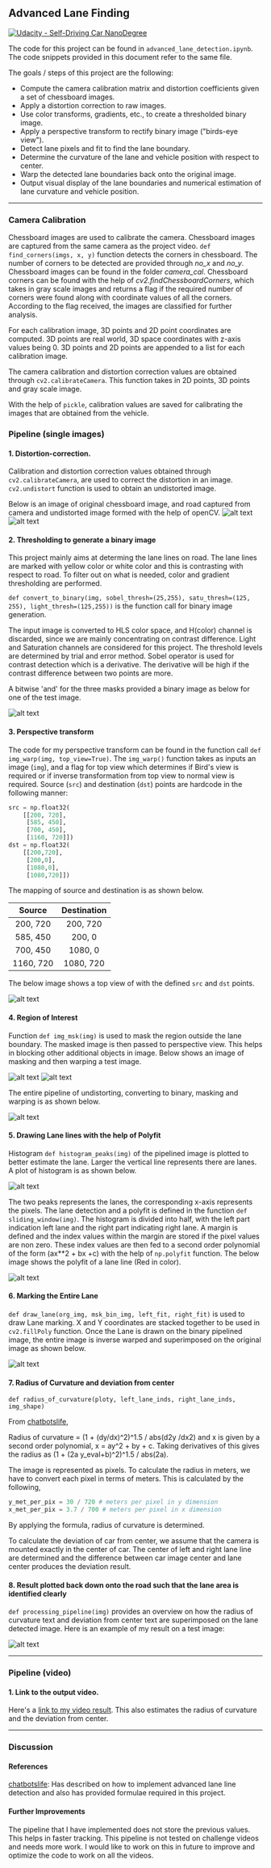 ## Advanced Lane Finding
[![Udacity - Self-Driving Car NanoDegree](https://s3.amazonaws.com/udacity-sdc/github/shield-carnd.svg)](http://www.udacity.com/drive)


The code for this project can be found in `advanced_lane_detection.ipynb`. The code snippets provided in this document refer to the same file.

The goals / steps of this project are the following:

* Compute the camera calibration matrix and distortion coefficients given a set of chessboard images.
* Apply a distortion correction to raw images.
* Use color transforms, gradients, etc., to create a thresholded binary image.
* Apply a perspective transform to rectify binary image ("birds-eye view").
* Detect lane pixels and fit to find the lane boundary.
* Determine the curvature of the lane and vehicle position with respect to center.
* Warp the detected lane boundaries back onto the original image.
* Output visual display of the lane boundaries and numerical estimation of lane curvature and vehicle position.

[//]: # (Image References)

[image1]: ./output_images/chessboard.png "Chessboard Transformation"
[image2]: ./output_images/road.png "Road Transformed"
[image3]: ./output_images/thresholded_image.png "Binary Example"
[image4]: ./output_images/warped_image.png "Warp Example"
[image5]: ./output_images/masked_image.png "Mask Example"
[image6]: ./output_images/mask_warp_image.png "Warp after Mask Example"
[image7]: ./output_images/pipeline.png "Warp after Mask Example"
[image8]: ./output_images/histogram.png "Histogram Example"
[image9]: ./output_images/polyfit.png "Histogram Example"
[image10]: ./output_images/lane_image.png "Lane Image Example"
[image11]: ./output_images/lane_radius_deviation_image.png "Lane with radius and deviation value superimposed Image Example"

---
### Camera Calibration

Chessboard images are used to calibrate the camera. Chessboard images are captured from the same camera as the project video. `def find_corners(imgs, x, y)` function detects the corners in chessboard. The number of corners to be detected are provided through *no_x* and *no_y*. Chessboard images can be found in the folder *camera_cal*. Chessboard corners can be found with the help of *cv2.findChessboardCorners*, which takes in gray scale images and returns a flag if the required number of corners were found along with coordinate values of all the corners. According to the flag received, the images are classified for further analysis.

For each calibration image, 3D points and 2D point coordinates are computed. 3D points are real world, 3D space coordinates with z-axis values being 0. 3D points and 2D points are appended to a list for each calibration image.

The camera calibration and distortion correction values are obtained through `cv2.calibrateCamera`. This function takes in 2D points, 3D points and gray scale image.

With the help of `pickle`, calibration values are saved for calibrating the images that are obtained from the vehicle.

### Pipeline (single images)

#### 1. Distortion-correction.
Calibration and distortion correction values obtained through `cv2.calibrateCamera`, are used to correct the distortion in an image. `cv2.undistort` function is used to obtain an undistorted image.

Below is an image of original chessboard image, and road captured from camera and undistorted image formed with the help of openCV.
![alt text][image1]
![alt text][image2]

#### 2. Thresholding to generate a binary image
This project mainly aims at determing the lane lines on road. The lane lines are marked with yellow color or white color and this is contrasting with respect to road. To filter out on what is needed, color and gradient thresholding are performed.

`def convert_to_binary(img, sobel_thresh=(25,255), satu_thresh=(125, 255), light_thresh=(125,255))` is the function call for binary image generation.

The input image is converted to HLS color space, and H(color) channel is discarded, since we are mainly concentrating on contrast difference. Light and Saturation channels are considered for this project. The threshold levels are determined by trial and error method. Sobel operator is used for contrast detection which is a derivative. The derivative will be high if the contrast difference between two points are more.

A bitwise 'and' for the three masks provided a binary image as below for one of the test image.

![alt text][image3]

#### 3. Perspective transform
The code for my perspective transform can be found in the function call `def img_warp(img, top_view=True)`.  The `img_warp()` function takes as inputs an image (`img`), and a flag for top view which determines if Bird's view is required or if inverse transformation from top view to normal view is required. Source (`src`) and destination (`dst`) points are hardcode in the following manner:

```python
src = np.float32(
    [[200, 720],
     [585, 450],
     [700, 450],
     [1160, 720]])
dst = np.float32(
    [[200,720],
     [200,0],
     [1080,0],
     [1080,720]])
```

The mapping of source and destination is as shown below.

| Source        | Destination   |
|:-------------:|:-------------:|
| 200, 720      | 200, 720        |
| 585, 450      | 200, 0      |
| 700, 450     | 1080, 0      |
| 1160, 720      | 1080, 720        |

The below image shows a top view of with the defined `src` and `dst` points.

![alt text][image4]

#### 4. Region of Interest
Function `def img_msk(img)` is used to mask the region outside the lane boundary. The masked image is then passed to perspective view. This helps in blocking other additional objects in image. Below shows an image of masking and then warping a test image.

![alt text][image5]
![alt text][image6]

The entire pipeline of undistorting, converting to binary, masking and warping is as shown below.

![alt text][image7]

#### 5. Drawing Lane lines with the help of Polyfit

Histogram `def histogram_peaks(img)` of the pipelined image is plotted to better estimate the lane. Larger the vertical line represents there are lanes. A plot of histogram is as shown below.

![alt text][image8]

The two peaks represents the lanes, the corresponding x-axis represents the pixels. The lane detection and a polyfit is defined in the function `def sliding_window(img)`. The histogram is divided into half, with the left part indication left lane and the right part indicating right lane. A margin is defined and the index values within the margin are stored if the pixel values are non zero. These index values are then fed to a second order polynomial of the form (ax**2 + bx +c) with the help of `np.polyfit` function. The below image shows the polyfit of a lane line (Red in color).

![alt text][image9]

#### 6. Marking the Entire Lane
`def draw_lane(org_img, msk_bin_img, left_fit, right_fit)` is used to draw Lane marking. X and Y coordinates are stacked together to be used in `cv2.fillPoly` function. Once the Lane is drawn on the binary pipelined image, the entire image is inverse warped and superimposed on the original image as shown below.

![alt text][image10]

#### 7. Radius of Curvature and deviation from center
`def radius_of_curvature(ploty, left_lane_inds, right_lane_inds, img_shape)`

From [chatbotslife](https://chatbotslife.com/advanced-lane-line-project-7635ddca1960),

Radius of curvature =​​ (1 + (dy/dx)^2)^1.5 / abs(d2y /dx2) and x is given by a second order polynomial, x = ay^2 + by + c. Taking derivatives of this gives the radius as (1 + (2a y_eval+b)^2)^1.5 / abs(2a).

The image is represented as pixels. To calculate the radius in meters, we have to convert each pixel in terms of meters. This is calculated by the following,
```python
y_met_per_pix = 30 / 720 # meters per pixel in y dimension
x_met_per_pix = 3.7 / 700 # meters per pixel in x dimension
```

By applying the formula, radius of curvature is determined.

To calculate the deviation of car from center, we assume that the camera is mounted exactly in the center of car. The center of left and right lane line are determined and the difference between car image center and lane center produces the deviation result.

#### 8. Result plotted back down onto the road such that the lane area is identified clearly

`def processing_pipeline(img)` provides an overview on how the radius of curvature text and deviation from center text are superimposed on the lane detected image. Here is an example of my result on a test image:

![alt text][image11]

---

### Pipeline (video)

#### 1. Link to the output video.

Here's a [link to my video result](./project_video_output.mp4). This also estimates the radius of curvature and the deviation from center.

---

### Discussion

#### References
[chatbotslife](https://chatbotslife.com/advanced-lane-line-project-7635ddca1960): Has described on how to implement advanced lane line detection and also has provided formulae required in this project.

#### Further Improvements

The pipeline that I have implemented does not store the previous values. This helps in faster tracking. This pipeline is not tested on challenge videos and needs more work. I would like to work on this in future to improve and optimize the code to work on all the videos.
